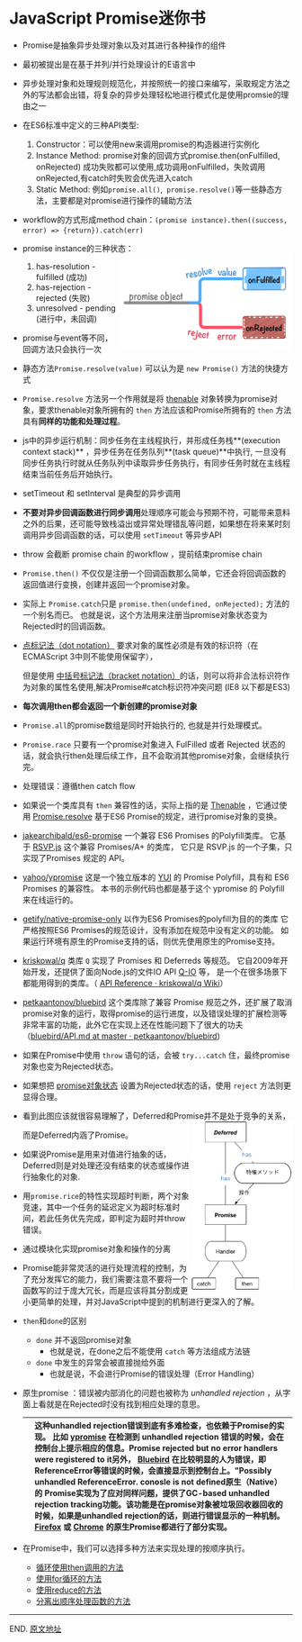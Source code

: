 <h1>JavaScript Promise迷你书</h1>

- Promise是抽象异步处理对象以及对其进行各种操作的组件

- 最初被提出是在基于并列/并行处理设计的E语言中

- 异步处理对象和处理规则规范化，并按照统一的接口来编写，采取规定方法之外的写法都会出错，将复杂的异步处理轻松地进行模式化是使用promsie的理由之一

- 在ES6标准中定义的三种API类型:

   	1. Constructor：可以使用new来调用promise的构造器进行实例化
   	2. Instance Method: promise对象的回调方式promise.then(onFulfilled, onRejected) 成功失败都可以使用,成功调用onFulfilled，失败调用onRejected,有catch时失败会优先进入catch
   	3. Static Method: 例如`promise.all()`,` promise.resolve()`等一些静态方法，主要都是对promise进行操作的辅助方法

- workflow的方式形成method chain：`(promise instance).then((success, error) => {return}).catch(err)`

- promise instance的三种状态：<img src="https://github.com/zhuxinyu/blog/blob/master/JavaScript_Promise_mini_book/promise-onFulfilled_onRejected.png" width = "310" height = "170" div align=right />

   1. has-resolution - fulfilled (成功)
   2. has-rejection - rejected (失败)
   3. unresolved - pending (进行中，未回调)

- promise与event等不同，回调方法只会执行一次

- 静态方法`Promise.resolve(value)` 可以认为是 `new Promise()` 方法的快捷方式

- `Promise.resolve` 方法另一个作用就是将 [thenable](http://liubin.org/promises-book/#Thenable) 对象转换为promise对象，要求thenable对象所拥有的 `then` 方法应该和Promise所拥有的 `then` 方法具有**同样的功能和处理过程**。

- js中的异步运行机制：同步任务在主线程执行，并形成任务栈**(execution context stack)** ，异步任务在任务队列**(task queue)**中执行, 一旦没有同步任务执行时就从任务队列中读取异步任务执行，有同步任务时就在主线程结束当前任务后开始执行。

- setTimeout 和 setInterval 是典型的异步调用

- **不要对异步回调函数进行同步调用**处理顺序可能会与预期不符，可能带来意料之外的后果，还可能导致栈溢出或异常处理错乱等问题，如果想在将来某时刻调用异步回调函数的话，可以使用 `setTimeout` 等异步API

- throw 会截断 promise chain 的workflow ，提前结束promise chain

- `Promise.then()` 不仅仅是注册一个回调函数那么简单，它还会将回调函数的返回值进行变换，创建并返回一个promise对象。

- 实际上 `Promise.catch`只是 `promise.then(undefined, onRejected);` 方法的一个别名而已。 也就是说，这个方法用来注册当promise对象状态变为Rejected时的回调函数。

- [点标记法（dot notation）](https://developer.mozilla.org/ja/docs/Web/JavaScript/Reference/Operators/Property_Accessors#Dot_notation) 要求对象的属性必须是有效的标识符（在ECMAScript 3中则不能使用保留字），

   但是使用 [中括号标记法（bracket notation）](https://developer.mozilla.org/ja/docs/Web/JavaScript/Reference/Operators/Property_Accessors#Bracket_notation)的话，则可以将非合法标识符作为对象的属性名使用,解决Promise#catch标识符冲突问题 (IE8 以下都是ES3)

- **每次调用then都会返回一个新创建的promise对象**

- `Promise.all`的promise数组是同时开始执行的, 也就是并行处理模式。

- `Promise.race` 只要有一个promise对象进入 FulFilled 或者 Rejected 状态的话，就会执行then处理后续工作，且不会取消其他promise对象，会继续执行完。

- 处理错误：遵循then catch flow

- 如果说一个类库具有 `then` 兼容性的话，实际上指的是 [Thenable](http://liubin.org/promises-book/#Thenable) ，它通过使用 [Promise.resolve](http://liubin.org/promises-book/#Promise.resolve) 基于ES6 Promise的规定，进行promise对象的变换。

- [jakearchibald/es6-promise](https://github.com/jakearchibald/es6-promise) 一个兼容 ES6 Promises 的Polyfill类库。 它基于 [RSVP.js](https://github.com/tildeio/rsvp.js) 这个兼容 Promises/A+ 的类库， 它只是 RSVP.js 的一个子集，只实现了Promises 规定的 API。

- [yahoo/ypromise](https://github.com/yahoo/ypromise) 这是一个独立版本的 [YUI](http://yuilibrary.com/) 的 Promise Polyfill，具有和 ES6 Promises 的兼容性。 本书的示例代码也都是基于这个 ypromise 的 Polyfill 来在线运行的。

- [getify/native-promise-only](https://github.com/getify/native-promise-only/) 以作为ES6 Promises的polyfill为目的的类库 它严格按照ES6 Promises的规范设计，没有添加在规范中没有定义的功能。 如果运行环境有原生的Promise支持的话，则优先使用原生的Promise支持。

- [kriskowal/q](https://github.com/kriskowal/q) 类库 `Q` 实现了 Promises 和 Deferreds 等规范。 它自2009年开始开发，还提供了面向Node.js的文件IO API [Q-IO](https://github.com/kriskowal/q-io) 等， 是一个在很多场景下都能用得到的类库。（ [API Reference · kriskowal/q Wiki](https://github.com/kriskowal/q/wiki/API-Reference)）

- [petkaantonov/bluebird](https://github.com/petkaantonov/bluebird) 这个类库除了兼容 Promise 规范之外，还扩展了取消promise对象的运行，取得promise的运行进度，以及错误处理的扩展检测等非常丰富的功能，此外它在实现上还在性能问题下了很大的功夫（[bluebird/API.md at master · petkaantonov/bluebird](https://github.com/petkaantonov/bluebird/blob/master/API.md))

- 如果在Promise中使用 `throw` 语句的话，会被 `try...catch` 住，最终promise对象也变为Rejected状态。

- 如果想把 [promise对象状态](http://liubin.org/promises-book/#promise-states) 设置为Rejected状态的话，使用 `reject` 方法则更显得合理。

- 看到此图应该就很容易理解了，Deferred和Promise并不是处于竞争的关系，<img src="https://github.com/zhuxinyu/blog/blob/master/JavaScript_Promise_mini_book/deferred-and-promise.png" width = "180" height = "300" div align=right />

   而是Deferred内涵了Promise。

- 如果说Promise是用来对值进行抽象的话，Deferred则是对处理还没有结束的状态或操作进行抽象化的对象.

- 用`promise.rice`的特性实现超时判断，两个对象竞速，其中一个任务的延迟定义为超时标准时间，若此任务优先完成，即判定为超时并throw错误。

- 通过模块化实现promise对象和操作的分离

- Promise能非常灵活的进行处理流程的控制，为了充分发挥它的能力，我们需要注意不要将一个函数写的过于庞大冗长，而是应该将其分割成更小更简单的处理，并对JavaScript中提到的机制进行更深入的了解。

- `then`和`done`的区别

   - `done` 并不返回promise对象
     - 也就是说，在done之后不能使用 `catch` 等方法组成方法链
   - `done` 中发生的异常会被直接抛给外面
     - 也就是说，不会进行Promise的错误处理（Error Handling）

- 原生promise ：错误被内部消化的问题也被称为 *unhandled rejection* ，从字面上看就是在Rejected时没有找到相应处理的意思。

   |      | 这种unhandled rejection错误到底有多难检查，也依赖于Promise的实现。 比如 [ypromise](https://github.com/yahoo/ypromise) 在检测到 unhandled rejection 错误的时候，会在控制台上提示相应的信息。Promise rejected but no error handlers were registered to it另外， [Bluebird](https://github.com/petkaantonov/bluebird) 在比较明显的人为错误，即ReferenceError等错误的时候，会直接显示到控制台上。"Possibly unhandled ReferenceError. conosle is not defined原生（Native）的 Promise实现为了应对同样问题，提供了GC-based unhandled rejection tracking功能。该功能是在promise对象被垃圾回收器回收的时候，如果是unhandled rejection的话，则进行错误显示的一种机制。[Firefox](https://twitter.com/domenic/status/461154989856264192) 或 [Chrome](https://code.google.com/p/v8/issues/detail?id=3093) 的原生Promise都进行了部分实现。 |
   | ---- | ------------------------------------------------------------ |

- 在Promise中，我们可以选择多种方法来实现处理的按顺序执行。

   - [循环使用then调用的方法](http://liubin.org/promises-book/#multiple-xhr.js)
   - [使用for循环的方法](http://liubin.org/promises-book/#promise-foreach-xhr.js)
   - [使用reduce的方法](http://liubin.org/promises-book/#promise-reduce-xhr.js)
   - [分离出顺序处理函数的方法](http://liubin.org/promises-book/#promise-sequence.js)

---

END. [原文地址](http://liubin.org/promises-book/#introduction)